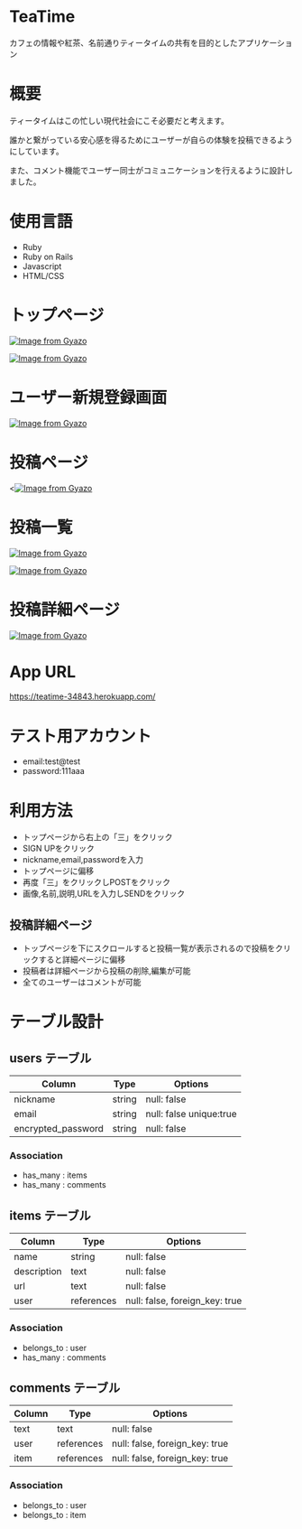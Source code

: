 # TeaTime

カフェの情報や紅茶、名前通りティータイムの共有を目的としたアプリケーション

# 概要

ティータイムはこの忙しい現代社会にこそ必要だと考えます。

誰かと繋がっている安心感を得るためにユーザーが自らの体験を投稿できるようにしています。

また、コメント機能でユーザー同士がコミュニケーションを行えるように設計しました。

# 使用言語

- Ruby
- Ruby on Rails
- Javascript
- HTML/CSS

# トップページ

[![Image from Gyazo](https://i.gyazo.com/d322d794834310893aba2fe8c92d3f71.gif)](https://gyazo.com/d322d794834310893aba2fe8c92d3f71)

[![Image from Gyazo](https://i.gyazo.com/d322d794834310893aba2fe8c92d3f71.gif)](https://gyazo.com/d322d794834310893aba2fe8c92d3f71)

# ユーザー新規登録画面

[![Image from Gyazo](https://i.gyazo.com/00ba19fd42fe26f04aab468265b4ba01.jpg)](https://gyazo.com/00ba19fd42fe26f04aab468265b4ba01)

# 投稿ページ

<[![Image from Gyazo](https://i.gyazo.com/c01a551cb99acb7a4fbf3633084483ff.jpg)](https://gyazo.com/c01a551cb99acb7a4fbf3633084483ff)

# 投稿一覧

[![Image from Gyazo](https://i.gyazo.com/ce17382967ed46748be4a122adc0c3bd.gif)](https://gyazo.com/ce17382967ed46748be4a122adc0c3bd)

[![Image from Gyazo](https://i.gyazo.com/ce17382967ed46748be4a122adc0c3bd.gif)](https://gyazo.com/ce17382967ed46748be4a122adc0c3bd)

# 投稿詳細ページ

[![Image from Gyazo](https://i.gyazo.com/54b1a1903901938b88ff809f1dc8d419.gif)](https://gyazo.com/54b1a1903901938b88ff809f1dc8d419)

# App URL

https://teatime-34843.herokuapp.com/

# テスト用アカウント

- email:test@test
- password:111aaa

# 利用方法

- トップページから右上の「三」をクリック
- SIGN UPをクリック
- nickname,email,passwordを入力
- トップページに偏移
- 再度「三」をクリックしPOSTをクリック
- 画像,名前,説明,URLを入力しSENDをクリック

## 投稿詳細ページ

- トップページを下にスクロールすると投稿一覧が表示されるので投稿をクリックすると詳細ページに偏移
- 投稿者は詳細ページから投稿の削除,編集が可能
- 全てのユーザーはコメントが可能

# テーブル設計

## users テーブル

| Column             | Type   | Options                 |
| ------------------ | ------ | ----------------------- |
| nickname           | string | null: false             |
| email              | string | null: false unique:true |
| encrypted_password | string | null: false             |

### Association

- has_many : items
- has_many : comments

## items テーブル

| Column           | Type       | Options                        |
| ---------------- | ---------- | ------------------------------ |
| name             | string     | null: false                    |
| description      | text       | null: false                    |
| url              | text       | null: false                    |
| user             | references | null: false, foreign_key: true |

### Association

- belongs_to : user
- has_many : comments

## comments テーブル

| Column | Type       | Options                        |
| ------ | ---------- | ------------------------------ |
| text   | text       | null: false                    |
| user   | references | null: false, foreign_key: true |
| item   | references | null: false, foreign_key: true |

### Association

- belongs_to : user
- belongs_to : item